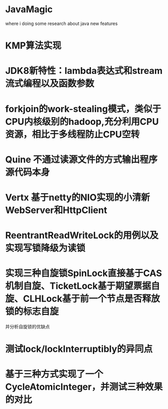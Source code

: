 # JavaMagic
where i doing some research about java new features

# KMP算法实现 

# JDK8新特性：lambda表达式和stream流式编程以及函数参数

# forkjoin的work-stealing模式，类似于CPU内核级别的hadoop,充分利用CPU资源，相比于多线程防止CPU空转

# Quine 不通过读源文件的方式输出程序源代码本身

# Vertx 基于netty的NIO实现的小清新WebServer和HttpClient

# ReentrantReadWriteLock的用例以及实现写锁降级为读锁

# 实现三种自旋锁SpinLock直接基于CAS机制自旋、TicketLock基于期望票据自旋、CLHLock基于前一个节点是否释放锁的标志自旋

并分析自旋锁的优缺点

# 测试lock/lockInterruptibly的异同点

# 基于三种方式实现了一个CycleAtomicInteger，并测试三种效果的对比


